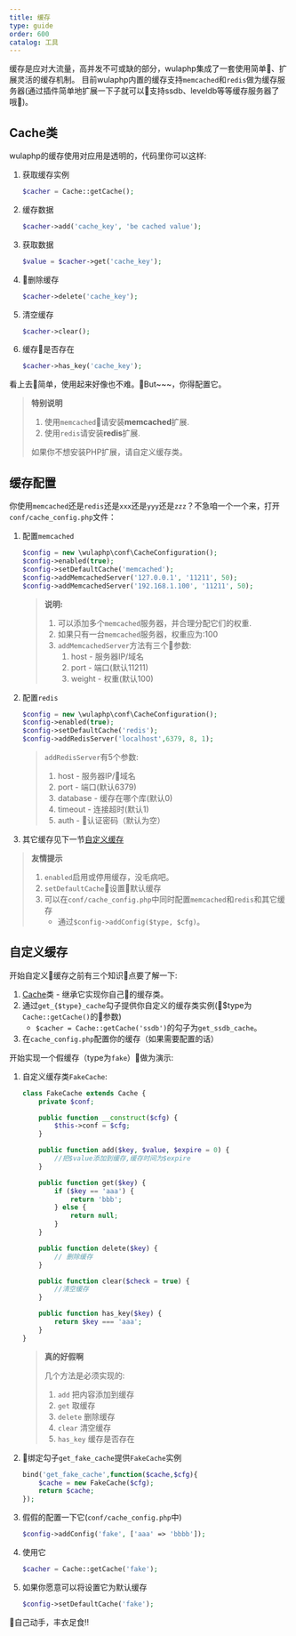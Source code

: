 ```yaml
---
title: 缓存
type: guide
order: 600
catalog: 工具
---
```


缓存是应对大流量，高并发不可或缺的部分，wulaphp集成了一套使用简单、扩展灵活的缓存机制。
目前wulaphp内置的缓存支持`memcached`和`redis`做为缓存服务器(通过插件简单地扩展一下子就可以支持ssdb、leveldb等等缓存服务器了哦)。

## Cache类

wulaphp的缓存使用对应用是透明的，代码里你可以这样:

1. 获取缓存实例
    ```php
    $cacher = Cache::getCache();
    ```
2. 缓存数据
    ```php
    $cacher->add('cache_key', 'be cached value');
    ```
3. 获取数据
    ```php
    $value = $cacher->get('cache_key');
    ```
4. 删除缓存
    ```php
    $cacher->delete('cache_key');
    ```
5. 清空缓存
    ```php
    $cacher->clear();
    ```
6. 缓存是否存在
    ```php
    $cacher->has_key('cache_key');
    ```

看上去简单，使用起来好像也不难。But~~~，你得配置它。

> **特别说明**
>
> 1. 使用`memcached`请安装**memcached**扩展.
> 2. 使用`redis`请安装**redis**扩展.
>
> 如果你不想安装PHP扩展，请自定义缓存类。

## 缓存配置

你使用`memcached`还是`redis`还是`xxx`还是`yyy`还是`zzz`？不急咱一个一个来，打开`conf/cache_config.php`文件：

1. 配置`memcached`
    ```php
    $config = new \wulaphp\conf\CacheConfiguration();
    $config->enabled(true);
    $config->setDefaultCache('memcached');
    $config->addMemcachedServer('127.0.0.1', '11211', 50);
    $config->addMemcachedServer('192.168.1.100', '11211', 50);
    ```
    > **说明:**
    > 1. 可以添加多个`memcached`服务器，并合理分配它们的权重.
    > 2. 如果只有一台`memcached`服务器，权重应为:100
    > 3. `addMemcachedServer`方法有三个参数:
    >    1. host - 服务器IP/域名
    >    2. port - 端口(默认11211)
    >    3. weight - 权重(默认100)
2. 配置`redis`
    ```php
    $config = new \wulaphp\conf\CacheConfiguration();
    $config->enabled(true);
    $config->setDefaultCache('redis');
    $config->addRedisServer('localhost',6379, 8, 1);
    ```
    > `addRedisServer`有5个参数:
    > 1. host - 服务器IP/域名
    > 2. port - 端口(默认6379)
    > 3. database - 缓存在哪个库(默认0)
    > 4. timeout - 连接超时(默认1)
    > 5. auth - 认证密码（默认为空）
3. 其它缓存见下一节[自定义缓存](#自定义缓存)

> **友情提示**
> 1. `enabled`启用或停用缓存，没毛病吧。
> 2. `setDefaultCache`设置默认缓存
> 3. 可以在`conf/cache_config.php`中同时配置`memcached`和`redis`和其它缓存
>    * 通过`$config->addConfig($type, $cfg)`。

## 自定义缓存

开始自定义缓存之前有三个知识点要了解一下:

1. [Cache](https://github.com/ninggf/wulaphp/blob/v2.0/wulaphp/cache/Cache.php)类 - 继承它实现你自己的缓存类。
2. 通过`get_{$type}_cache`勾子提供你自定义的缓存类实例($type为`Cache::getCache()`的参数)
    * `$cacher = Cache::getCache('ssdb')`的勾子为`get_ssdb_cache`。
3. 在`cache_config.php`配置你的缓存（如果需要配置的话）

开始实现一个假缓存（type为`fake`）做为演示:

1. 自定义缓存类`FakeCache`:
    ```php
    class FakeCache extends Cache {
        private $conf;

        public function __construct($cfg) {
            $this->conf = $cfg;
        }

        public function add($key, $value, $expire = 0) {
            //把$value添加到缓存,缓存时间为$expire	
        }

        public function get($key) {
            if ($key == 'aaa') {
                return 'bbb';
            } else {
                return null;
            }
        }

        public function delete($key) {
            // 删除缓存
        }

        public function clear($check = true) {
            //清空缓存
        }

        public function has_key($key) {
            return $key === 'aaa';
        }
    }
    ```
    > **真的好假啊**
    >
    > 几个方法是必须实现的:
    > 1. `add` 把内容添加到缓存
    > 2. `get` 取缓存
    > 3. `delete` 删除缓存
    > 4. `clear` 清空缓存
    > 5. `has_key` 缓存是否存在
2. 绑定勾子`get_fake_cache`提供`FakeCache`实例
    ```php
    bind('get_fake_cache',function($cache,$cfg){
        $cache = new FakeCache($cfg);
        return $cache;
    });
    ```
3. 假假的配置一下它(`conf/cache_config.php`中)
    ```php
    $config->addConfig('fake', ['aaa' => 'bbbb']);
    ```
4. 使用它
    ```php
    $cacher = Cache::getCache('fake');
    ```
5. 如果你愿意可以将设置它为默认缓存
    ```php
    $config->setDefaultCache('fake');
    ```

自己动手，丰衣足食!!